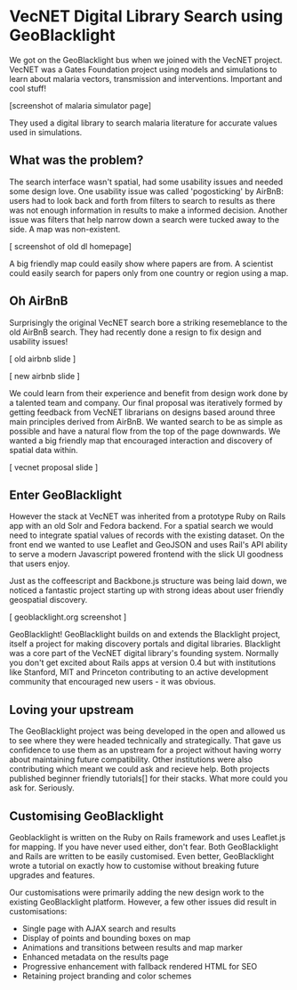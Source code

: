 # VecNET Digital Library Search using GeoBlacklight


We got on the GeoBlacklight bus when we joined with the VecNET project.  VecNET was a Gates Foundation project using models and simulations to learn about malaria vectors, transmission and interventions.  Important and cool stuff!

[screenshot of malaria simulator page]

They used a digital library to search malaria literature for accurate values used in simulations.  

## What was the problem?

The search interface wasn't spatial, had some usability issues and needed some design love.  One usability issue was called 'pogosticking' by AirBnB: users had to look back and forth from filters to search to results as there was not enough information in results to make a informed decision. Another issue was filters that help narrow down a search were tucked away to the side. A map was non-existent.

[ screenshot of old dl homepage]

A big friendly map could easily show where papers are from.  A scientist could easily search for papers only from one country or region using a map.


## Oh AirBnB

Surprisingly the original VecNET search bore a striking resemeblance to the old AirBnB search.  They had recently done a resign to fix design and usability issues!  

[ old airbnb slide ]

[ new airbnb slide ]

We could learn from their experience and benefit from design work done by a talented team and company.  Our final proposal was iteratively formed by getting feedback from VecNET librarians on designs based around three main principles derived from AirBnB. 
We wanted search to be as simple as possible and have a natural flow from the top of the page downwards. We wanted a big friendly map that encouraged interaction and discovery of spatial data within.

[ vecnet proposal slide ]

## Enter GeoBlacklight 

However the stack at VecNET was inherited from a prototype Ruby on Rails app with an old Solr and Fedora backend.  For a spatial search we would need to integrate spatial values of records with the existing dataset.  On the front end we wanted to use Leaflet and GeoJSON and uses Rail's API ability to serve  a modern Javascript powered frontend with the slick UI goodness that users enjoy.

Just as the coffeescript and Backbone.js structure was being laid down, we noticed a fantastic project starting up with strong ideas about user friendly geospatial discovery.  

[ geoblacklight.org screenshot ]

GeoBlacklight!  GeoBlacklight builds on and extends the Blacklight project, itself a project for making discovery portals and digital libraries. Blacklight was a core part of the VecNET digital library's founding system.
Normally you don't get excited about Rails apps at version 0.4 but with institutions like Stanford, MIT and Princeton contributing to an active development community that encouraged new users - it was obvious.  

## Loving your upstream

The GeoBlacklight project was being developed in the open and allowed us to see where they were headed technically and strategically. That gave us confidence to use them as an upstream for a project without having worry about maintaining future compatibility.
Other institutions were also contributing which meant we could ask and recieve help.  Both projects published beginner friendly tutorials[] for their stacks.  What more could you ask for. Seriously.

## Customising GeoBlacklight

Geoblacklight is written on the Ruby on Rails framework and uses Leaflet.js for mapping.  If you have never used either, don't fear.  Both GeoBlacklight and Rails are written to be easily customised.  Even better, GeoBlacklight wrote a tutorial on exactly how to customise without breaking future upgrades and features.

Our customisations were primarily adding the new design work to the existing GeoBlacklight platform.  However, a few other issues did result in customisations:

* Single page with AJAX search and results
* Display of points and bounding boxes on map
* Animations and transitions between results and map marker
* Enhanced metadata on the results page 
* Progressive enhancement with fallback rendered HTML for SEO
* Retaining project branding and color schemes

